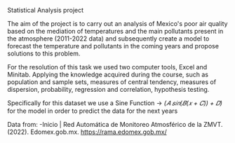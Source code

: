 Statistical Analysis project

The aim of the project is to carry out an analysis of Mexico's poor air quality based on the mediation of temperatures and the main pollutants present in the atmosphere (2011-2022 data) and subsequently create a model to forecast the temperature and pollutants in the coming years and propose solutions to this problem.

For the resolution of this task we used two computer tools, Excel and Minitab. Applying the knowledge acquired during the course, such as population and sample sets, measures of central tendency, measures of dispersion, probability, regression and correlation, hypothesis testing.

Specifically for this dataset we use a Sine Function -> *(𝐴 𝑠𝑖𝑛(𝐵(𝑥 + 𝐶)) + 𝐷)* for the model in order to predict the data for the next years 

Data from:
-Inicio | Red Automática de Monitoreo Atmosférico de la ZMVT. (2022). Edomex.gob.mx.
https://rama.edomex.gob.mx/

